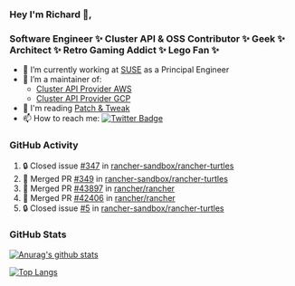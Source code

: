 ### Hey I'm Richard 👋, 

<h3 align="left">Software Engineer ✨ Cluster API & OSS Contributor ✨ Geek ✨ Architect ✨ Retro Gaming Addict ✨ Lego Fan ✨</h3>

- 🔭 I’m currently working at [SUSE](https://www.suse.com/) as a Principal Engineer
- 👯 I’m a maintainer of:
  -  [Cluster API Provider AWS](https://github.com/kubernetes-sigs/cluster-api-provider-aws)
  -  [Cluster API Provider GCP](https://github.com/kubernetes-sigs/cluster-api-provider-gcp)
- 💬 I'm reading [Patch & Tweak](https://bjooks.com/products/patch-tweak-exploring-modular-synthesis)
- 📫 How to reach me: [![Twitter Badge](https://img.shields.io/badge/-@fruit_case-00acee?style=flat&logo=Twitter&logoColor=white)](https://twitter.com/intent/follow?screen_name=fruit_case "Follow on Twitter")

### GitHub Activity 

<!--START_SECTION:activity-->
1. 🔒 Closed issue [#347](https://github.com/rancher-sandbox/rancher-turtles/issues/347) in [rancher-sandbox/rancher-turtles](https://github.com/rancher-sandbox/rancher-turtles)
2. 🎉 Merged PR [#349](https://github.com/rancher-sandbox/rancher-turtles/pull/349) in [rancher-sandbox/rancher-turtles](https://github.com/rancher-sandbox/rancher-turtles)
3. 🎉 Merged PR [#43897](https://github.com/rancher/rancher/pull/43897) in [rancher/rancher](https://github.com/rancher/rancher)
4. 🎉 Merged PR [#42406](https://github.com/rancher/rancher/pull/42406) in [rancher/rancher](https://github.com/rancher/rancher)
5. 🔒 Closed issue [#5](https://github.com/rancher-sandbox/rancher-turtles/issues/5) in [rancher-sandbox/rancher-turtles](https://github.com/rancher-sandbox/rancher-turtles)
<!--END_SECTION:activity-->

### GitHub Stats

[![Anurag's github stats](https://github-readme-stats.vercel.app/api?username=richardcase&count_private=true&show_icons=true)](https://github.com/anuraghazra/github-readme-stats)

[![Top Langs](https://github-readme-stats.vercel.app/api/top-langs/?username=richardcase&hide=html&layout=compact)](https://github.com/anuraghazra/github-readme-stats)
